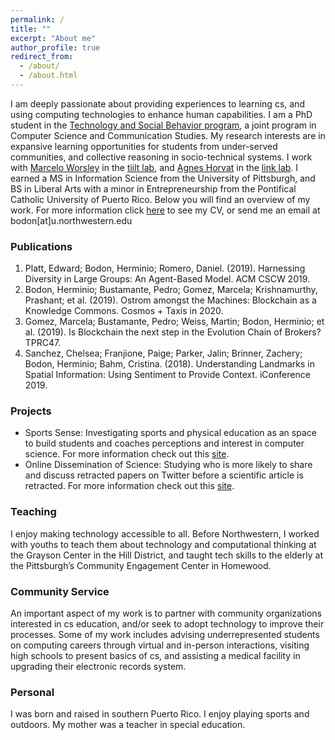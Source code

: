 ```yaml
---
permalink: /
title: ""
excerpt: "About me"
author_profile: true
redirect_from: 
  - /about/
  - /about.html
---
```


I am deeply passionate about providing experiences to learning cs, and using computing technologies to enhance human capabilities. I am a PhD student in the [Technology and Social Behavior program](https://tsb.northwestern.edu/tsb-program/), a joint program in Computer Science and Communication Studies. My research interests are in expansive learning opportunities for students from under-served communities, and collective reasoning in socio-technical systems. I work with [Marcelo Worsley](http://marceloworsley.com/) in the [tiilt lab](https://tiilt.northwestern.edu/), and [Agnes Horvat](http://www.agneshorvat.info/) in the [link lab](https://link.soc.northwestern.edu/). I earned a MS in Information Science from the University of Pittsburgh, and BS in Liberal Arts with a minor in Entrepreneurship from the Pontifical Catholic University of Puerto Rico. Below you will find an overview of my work. For more information click [here](https://drive.google.com/drive/folders/1DgWIjp86ahIvt9AQFRCAs7vnoxrrJ_Pf?usp=sharing) to see my CV, or send me an email at bodon[at]u.northwestern.edu

### Publications

1. Platt, Edward; Bodon, Herminio; Romero, Daniel. (2019). Harnessing Diversity in Large Groups: An Agent-Based Model. ACM CSCW 2019.
2. Bodon, Herminio; Bustamante, Pedro; Gomez, Marcela; Krishnamurthy, Prashant; et al. (2019). Ostrom amongst the Machines: Blockchain as a Knowledge Commons. Cosmos + Taxis in 2020.
3. Gomez, Marcela; Bustamante, Pedro; Weiss, Martin; Bodon, Herminio; et al. (2019). Is Blockchain the next step in the Evolution Chain of Brokers? TPRC47.
4. Sanchez, Chelsea; Franjione, Paige; Parker, Jalin; Brinner, Zachery; Bodon, Herminio; Bahm, Cristina. (2018). Understanding Landmarks in Spatial Information: Using Sentiment to Provide Context. iConference 2019.


### Projects

* Sports Sense:
    Investigating sports and physical education as an space to build students and coaches perceptions and interest in
    computer science. For more information check out this [site](https://tiilt.northwestern.edu/projects/sportsanalytics/index.html).   
* Online Dissemination of Science:
    Studying who is more likely to share and discuss retracted papers on Twitter before a scientific article is retracted. For more information check out this [site](https://link.soc.northwestern.edu/research/science-of-science-research/).

### Teaching

  I enjoy making technology accessible to all. Before Northwestern, I worked with youths to teach them about technology and computational thinking at the Grayson Center in the Hill District, and taught tech skills to the elderly at the Pittsburgh’s Community Engagement Center in Homewood.
 
 
### Community Service

  An important aspect of my work is to partner with community organizations interested in cs education, and/or seek to adopt technology to improve their processes. Some of my work includes advising underrepresented students on computing careers through virtual and in-person interactions, visiting high schools to present basics of cs, and assisting a medical facility in upgrading their electronic records system.

### Personal

  I was born and raised in southern Puerto Rico. I enjoy playing sports and outdoors. My mother was a teacher in special education. 


